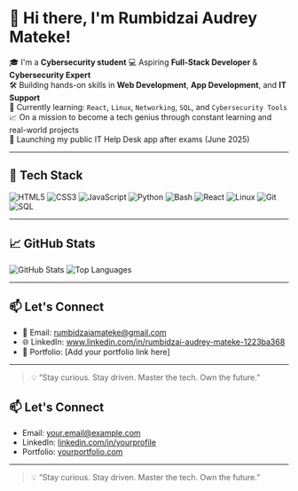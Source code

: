 # 👋 Hi there, I'm Rumbidzai Audrey Mateke!

🎓 I'm a **Cybersecurity student** 
💻 Aspiring **Full-Stack Developer** & **Cybersecurity Expert**  
🛠️ Building hands-on skills in **Web Development**, **App Development**, and **IT Support**  
🌱 Currently learning: `React`, `Linux`, `Networking`, `SQL`, and `Cybersecurity Tools`  
📈 On a mission to become a tech genius through constant learning and real-world projects  
🚀 Launching my public IT Help Desk app after exams (June 2025)

---

## 🧰 Tech Stack
![HTML5](https://img.shields.io/badge/HTML5-E34F26?logo=html5&logoColor=white&style=flat)
![CSS3](https://img.shields.io/badge/CSS3-1572B6?logo=css3&logoColor=white&style=flat)
![JavaScript](https://img.shields.io/badge/JavaScript-F7DF1E?logo=javascript&logoColor=black&style=flat)
![Python](https://img.shields.io/badge/Python-3776AB?logo=python&logoColor=white&style=flat)
![Bash](https://img.shields.io/badge/Bash-4EAA25?logo=gnu-bash&logoColor=white&style=flat)
![React](https://img.shields.io/badge/React-20232A?logo=react&logoColor=61DAFB&style=flat)
![Linux](https://img.shields.io/badge/Linux-FCC624?logo=linux&logoColor=black&style=flat)
![Git](https://img.shields.io/badge/Git-F05032?logo=git&logoColor=white&style=flat)
![SQL](https://img.shields.io/badge/SQL-336791?logo=postgresql&logoColor=white&style=flat)

---

## 📈 GitHub Stats
![GitHub Stats](https://github-readme-stats.vercel.app/api?username=Rumbi-A-M&show_icons=true&theme=radical)
![Top Languages](https://github-readme-stats.vercel.app/api/top-langs/?username=Rumbi-A-M&layout=compact&theme=radical)

---

## 📫 Let's Connect
- 📧 Email: rumbidzaiamateke@gmail.com
- 🌐 LinkedIn: www.linkedin.com/in/rumbidzai-audrey-mateke-1223ba368
- 🧪 Portfolio: [Add your portfolio link here]

---

> 💡 “Stay curious. Stay driven. Master the tech. Own the future.”


## 📫 Let's Connect
- Email: your.email@example.com  
- LinkedIn: [linkedin.com/in/yourprofile](https://linkedin.com/in/yourprofile)  
- Portfolio: [yourportfolio.com](https://yourportfolio.com)

---

> 💡 “Stay curious. Stay driven. Master the tech. Own the future.”

